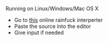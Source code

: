 Running on Linux/Windows/Mac OS X
  - Go to [this](http://copy.sh/brainfuck/) online rainfuck interperter
  - Paste the source into the editor
  - Give input if needed
